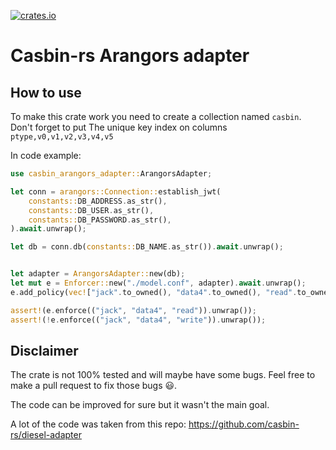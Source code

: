[![crates.io](https://img.shields.io/crates/v/casbin-arangors-adapter.svg)](https://crates.io/crates/casbin-arangors-adapter)
# Casbin-rs Arangors adapter

## How to use
To make this crate work you need to create a collection named `casbin`.
Don't forget to put The unique key index on columns `ptype,v0,v1,v2,v3,v4,v5`

In code example:
```rust
use casbin_arangors_adapter::ArangorsAdapter;

let conn = arangors::Connection::establish_jwt(
    constants::DB_ADDRESS.as_str(),
    constants::DB_USER.as_str(),
    constants::DB_PASSWORD.as_str(),
).await.unwrap();

let db = conn.db(constants::DB_NAME.as_str()).await.unwrap();


let adapter = ArangorsAdapter::new(db);
let mut e = Enforcer::new("./model.conf", adapter).await.unwrap();
e.add_policy(vec!["jack".to_owned(), "data4".to_owned(), "read".to_owned()]).await;

assert!(e.enforce(("jack", "data4", "read")).unwrap());
assert!(!e.enforce(("jack", "data4", "write")).unwrap());
```

## Disclaimer

The crate is not 100% tested and will maybe have some bugs.
Feel free to make a pull request to fix those bugs 😃.

The code can be improved for sure but it wasn't the main goal.


A lot of the code was taken from this repo: https://github.com/casbin-rs/diesel-adapter
